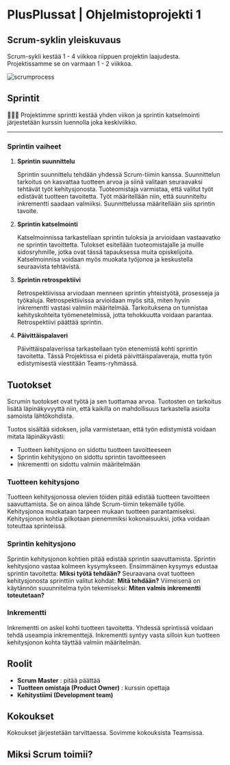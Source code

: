 # PlusPlussat | Ohjelmistoprojekti 1

## Scrum-syklin yleiskuvaus
Scrum-sykli kestää 1 - 4 viikkoa riippuen projektin laajudesta. Projektissamme se on varmaan 1 - 2 viikkoa.

![scrumprocess](https://image.freepik.com/free-vector/scrum-infographic_23-2148582396.jpg)

## Sprintit
 🏃🏻‍♂️ Projektimme sprintti kestää yhden viikon ja sprintin katselmointi järjestetään kurssin luennolla joka keskiviikko.
___

### Sprintin vaiheet

1. **Sprintin suunnittelu**

   Sprintin suunnittelu tehdään yhdessä Scrum-tiimin kanssa. Suunnittelun tarkoitus on kasvattaa tuotteen arvoa ja siinä valitaan seuraavaksi tehtävät työt kehitysjonosta. Tuoteomistaja varmistaa, että valitut työt edistävät tuotteen tavoitetta. Työt määritellään niin, että suunniteltu inkrementti saadaan valmiiksi. Suunnittelussa määritellään siis sprintin tavoite.

2. **Sprintin katselmointi**

   Katselmoinnissa tarkastellaan sprintin tuloksia ja arvioidaan vastaavatko ne sprintin tavoittetta. Tulokset esitellään tuoteomistajalle ja muille sidosryhmille, jotka ovat tässä tapauksessa muita opiskelijoita. Katselmoinnisa voidaan myös muokata työjonoa ja keskustella seuraavista tehtävistä.

3. **Sprintin retrospektiivi**

   Retrospektiivissa arviodaan menneen sprintin yhteistyötä, prosesseja ja työkaluja. Retrospektiivissa arvioidaan myös sitä, miten hyvin inkrementti vastasi valmiin määritelmää. Tarkoituksena on tunnistaa kehityskohteita työmenetelmissä, jotta tehokkuutta voidaan parantaa. Retrospektiivi päättää sprintin. 

4. **Päivittäispalaveri**

   Päivittäispalaverissa tarkastellaan työn etenemistä kohti sprintin tavoitetta. Tässä Projektissa ei pidetä päivittäispalaveraja, mutta työn edistymisestä viestitään Teams-ryhmässä.

## Tuotokset
Scrumin tuotokset ovat työtä ja sen tuottamaa arvoa. Tuotosten on tarkoitus lisätä läpinäkyvyyttä niin, että kaikilla on mahdollisuus tarkastella asioita samoista lähtökohdista.

Tuotos sisältää sidoksen, jolla varmistetaan, että työn edistymistä voidaan mitata läpinäkyvästi:
- Tuotteen kehitysjono on sidottu tuotteen tavoitteeseen
- Sprintin kehitysjono on sidottu sprintin tavoitteeseen
- Inkrementti on sidottu valmiin määritelmään

### Tuotteen kehitysjono

Tuotteen kehitysjonossa olevien töiden pitää edistää tuotteen tavoitteen saavuttamista. Se on ainoa lähde Scrum-tiimin tekemälle työlle. Kehitysjonoa muokataan tarpeen mukaan tuotteen parantamiseksi. Kehitysjonon kohtia pilkotaan pienemmiksi kokonaisuuksi, jotka voidaan toteuttaa sprinteissä.

### Sprintin kehitysjono

Sprintin kehitysjonon kohtien pitää edistää sprintin saavuttamista. Sprintin kehitysjono vastaa kolmeen kysymykseen. Ensimmäinen kysymys edustaa sprintin tavoitetta: **Miksi työtä tehdään?** Seuraavana ovat tuotteen kehitysjonosta sprinttiin valitut kohdat: **Mitä tehdään?** Viimeisenä on käytännön suuunnitelma työn tekemiseksi: **Miten valmis inkrementti toteutetaan?**

### Inkrementti

Inkrementti on askel kohti tuotteen tavoitetta. Yhdessä sprintissä voidaan tehdä useampia inkrementtejä. Inkrementti syntyy vasta silloin kun tuotteen kehitysjonon kohta täyttää valmiin määritelmän.

## Roolit
- **Scrum Master** : pitää päättää
- **Tuotteen omistaja (Product Owner)** : kurssin opettaja 
- **Kehitystiimi (Development team)**

## Kokoukset
Kokoukset järjestetään tarvittaessa. Sovimme kokouksista Teamsissa. 

## Miksi Scrum toimii? 



